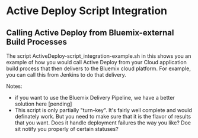 # Active Deploy Script Integration


## Calling Active Deploy from Bluemix-external Build Processes

The script ActiveDeploy-script_integration-example.sh in this shows you an example of how you would call Active Deploy from your Cloud application build process that then delivers to the Bluemix cloud platform. For example, you can call this from Jenkins to do that delivery.

Notes:
- if you want to use the Bluemix Delivery Pipeline, we have a better solution here [pending]
- This script is only partially "turn-key". It's fairly well complete and would definately work. But you need to make sure that it is the flavor of results that you want. Does it handle deployment failures the way you like? Doe sit notify you properly of certain statuses?


